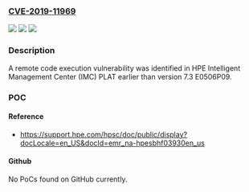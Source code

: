 ### [CVE-2019-11969](https://cve.mitre.org/cgi-bin/cvename.cgi?name=CVE-2019-11969)
![](https://img.shields.io/static/v1?label=Product&message=HPE%20Intelligent%20Management%20Center%20(IMC)%20PLAT&color=blue)
![](https://img.shields.io/static/v1?label=Version&message=7.3%20E0506P09%20and%20earlier%20&color=brightgreen)
![](https://img.shields.io/static/v1?label=Vulnerability&message=remote%20code%20execution&color=brightgreen)

### Description

A remote code execution vulnerability was identified in HPE Intelligent Management Center (IMC) PLAT earlier than version 7.3 E0506P09.

### POC

#### Reference
- https://support.hpe.com/hpsc/doc/public/display?docLocale=en_US&docId=emr_na-hpesbhf03930en_us

#### Github
No PoCs found on GitHub currently.

